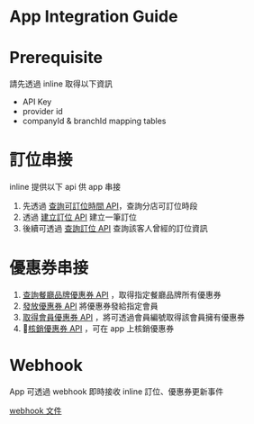 # App Integration Guide

# Prerequisite

請先透過 inline 取得以下資訊

- API Key
- provider id
- companyId & branchId mapping tables

# 訂位串接

inline 提供以下 api 供 app 串接

1. 先透過 [查詢可訂位時間 API](https://api.inlineapps.com/docs/#/bookings/getBookingCapacitiesV2)，查詢分店可訂位時段
2. 透過 [建立訂位 API](https://api.inlineapps.com/docs/#/reservations/createReservation) 建立一筆訂位
3. 後續可透過 [查詢訂位 API](https://api.inlineapps.com/docs/#/third_party/thirdPartyMemberQueryReservations) 查詢該客人曾經的訂位資訊

# 優惠券串接

1. [查詢餐廳品牌優惠券 API](https://api.inlineapps.com/docs/#/vouchers/getVouchers) ，取得指定餐廳品牌所有優惠券
2. [發放優惠券 API](https://api.inlineapps.com/docs/#/vouchers/issueThirdPartyMemberVoucher) 將優惠券發給指定會員
3. [取得會員優惠券 API](https://api.inlineapps.com/docs/#/vouchers/getThirdPartyMemberIssuedVouchers) ，將可透過會員編號取得該會員擁有優惠券
4. [核銷優惠券 API](https://api.inlineapps.com/docs/#/vouchers/useIssuedVoucher) ，可在 app 上核銷優惠券

# Webhook

App 可透過 webhook 即時接收 inline 訂位、優惠券更新事件

[webhook 文件](./webhook.md)
